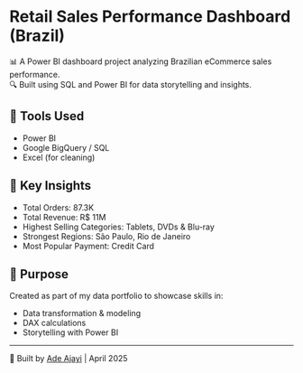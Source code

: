 # Retail Sales Performance Dashboard (Brazil)

📊 A Power BI dashboard project analyzing Brazilian eCommerce sales performance.  
🔍 Built using SQL and Power BI for data storytelling and insights.

## 🔧 Tools Used
- Power BI
- Google BigQuery / SQL
- Excel (for cleaning)

## 📌 Key Insights
- Total Orders: 87.3K
- Total Revenue: R$ 11M
- Highest Selling Categories: Tablets, DVDs & Blu-ray
- Strongest Regions: São Paulo, Rio de Janeiro
- Most Popular Payment: Credit Card

## 🧠 Purpose
Created as part of my data portfolio to showcase skills in:
- Data transformation & modeling
- DAX calculations
- Storytelling with Power BI

---

👤 Built by [Ade Ajayi](https://www.linkedin.com/in/ade-ajayi) | April 2025
